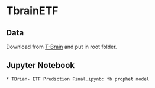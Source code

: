 # TbrainETF

## Data

Download from [T-Brain](https://tbrain.trendmicro.com.tw/Competitions/Details/2) and put in root folder. 

## Jupyter Notebook
```
* TBrian- ETF Prediction Final.ipynb: fb prophet model
```
